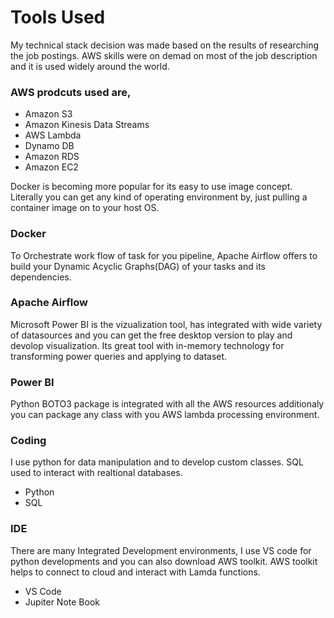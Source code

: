 # Tools Used

My technical stack decision was made based on the results of researching the job postings.  AWS skills were on demad on most of the job description and it is used widely around the world.
### AWS prodcuts used are,
* Amazon S3
* Amazon Kinesis Data Streams
* AWS Lambda
* Dynamo DB
* Amazon RDS
* Amazon EC2

Docker is becoming more popular for its easy to use image concept.  Literally you can get any kind of operating environment by, just pulling a container image on to your host OS.
### Docker

To Orchestrate work flow of task for you pipeline, Apache Airflow offers to build your Dynamic Acyclic Graphs(DAG) of your tasks and its dependencies.
### Apache Airflow

Microsoft Power BI is the vizualization tool, has integrated with wide variety of datasources and you can get the free desktop version to play and devolop visualization.
Its great tool with in-memory technology for transforming power queries and applying to dataset.
### Power BI

Python BOTO3 package is integrated with all the AWS resources additionaly you can package any class with you AWS lambda processing environment.
### Coding

I use python for data manipulation and to develop custom classes.
SQL used to interact with realtional databases.

* Python
* SQL
### IDE

There are many Integrated Development environments, I use VS code for python developments and you can also download AWS toolkit.
AWS toolkit helps to connect to cloud and interact with Lamda functions.
* VS Code
* Jupiter Note Book


